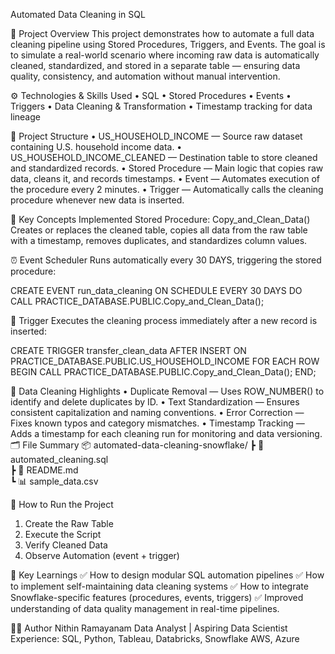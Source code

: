 Automated Data Cleaning in SQL

📘 Project Overview
This project demonstrates how to automate a full data cleaning pipeline using Stored Procedures, Triggers, and Events. The goal is to simulate a real-world scenario where incoming raw data is automatically cleaned, standardized, and stored in a separate table — ensuring data quality, consistency, and automation without manual intervention.

⚙️ Technologies & Skills Used
• SQL 
• Stored Procedures 
• Events 
• Triggers 
• Data Cleaning & Transformation
• Timestamp tracking for data lineage

🧩 Project Structure
• US_HOUSEHOLD_INCOME — Source raw dataset containing U.S. household income data.
• US_HOUSEHOLD_INCOME_CLEANED — Destination table to store cleaned and standardized records.
• Stored Procedure — Main logic that copies raw data, cleans it, and records timestamps.
• Event — Automates execution of the procedure every 2 minutes.
• Trigger — Automatically calls the cleaning procedure whenever new data is inserted.

🧠 Key Concepts Implemented
Stored Procedure: Copy_and_Clean_Data()
Creates or replaces the cleaned table, copies all data from the raw table with a timestamp, removes duplicates, and standardizes column values.

⏰ Event Scheduler
Runs automatically every 30 DAYS, triggering the stored procedure:

CREATE EVENT run_data_cleaning
  ON SCHEDULE EVERY 30 DAYS
  DO CALL PRACTICE_DATABASE.PUBLIC.Copy_and_Clean_Data();

🔄 Trigger
Executes the cleaning process immediately after a new record is inserted:

CREATE TRIGGER transfer_clean_data
AFTER INSERT ON PRACTICE_DATABASE.PUBLIC.US_HOUSEHOLD_INCOME
FOR EACH ROW
BEGIN
    CALL PRACTICE_DATABASE.PUBLIC.Copy_and_Clean_Data();
END;

🧹 Data Cleaning Highlights
• Duplicate Removal — Uses ROW_NUMBER() to identify and delete duplicates by ID.
• Text Standardization — Ensures consistent capitalization and naming conventions.
• Error Correction — Fixes known typos and category mismatches.
• Timestamp Tracking — Adds a timestamp for each cleaning run for monitoring and data versioning.
🗂️ File Summary
📦 automated-data-cleaning-snowflake/
 ┣ 📜 automated_cleaning.sql   
 ┣ 📄 README.md               
 ┗ 📊 sample_data.csv  

🚀 How to Run the Project
1. Create the Raw Table
2. Execute the Script
3. Verify Cleaned Data
4. Observe Automation (event + trigger)

🧭 Key Learnings
✅ How to design modular SQL automation pipelines
✅ How to implement self-maintaining data cleaning systems
✅ How to integrate Snowflake-specific features (procedures, events, triggers)
✅ Improved understanding of data quality management in real-time pipelines.


👨‍💻 Author
Nithin Ramayanam
Data Analyst | Aspiring Data Scientist
Experience: SQL, Python, Tableau, Databricks, Snowflake AWS, Azure
